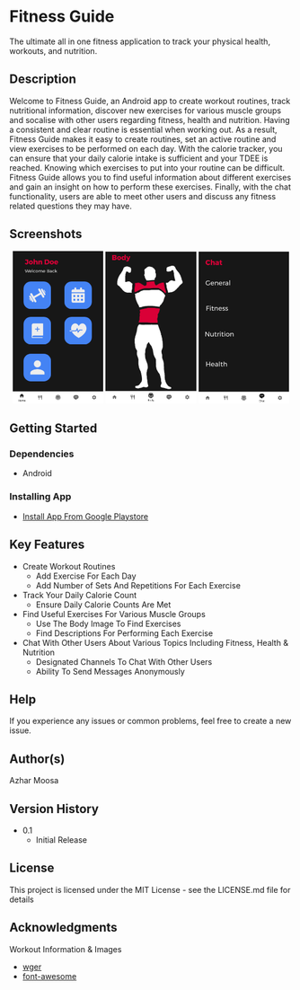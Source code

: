 # Fitness Guide

The ultimate all in one fitness application to track your physical health, workouts, and nutrition.

## Description

Welcome to Fitness Guide, an Android app to create workout routines, track nutritional information, discover new exercises for various muscle groups and socalise with other users regarding fitness, health and nutrition. Having a consistent and clear routine is essential when working out. As a result, Fitness Guide makes it easy to create routines, set an active routine and view exercises to be performed on each day. With the calorie tracker, you can ensure that your daily calorie intake is sufficient and your TDEE is reached. Knowing which exercises to put into your routine can be difficult. Fitness Guide allows you to find useful information about different exercises and gain an insight on how to perform these exercises. Finally, with the chat functionality, users are able to meet other users and discuss any fitness related questions they may have.

## Screenshots

<p align="middle">
  <img src="/screenshots/Home.png" width="32%" />
  <img src="/screenshots/Body.png" width="32%" /> 
  <img src="/screenshots/Chat.png" width="32%" />
</p>

## Getting Started

### Dependencies

* Android

### Installing App

* [Install App From Google Playstore](https://play.google.com/store/apps/details?id=com.fitnessguide.fitnessguide)

## Key Features

* Create Workout Routines
   * Add Exercise For Each Day
   * Add Number of Sets And Repetitions For Each Exercise
* Track Your Daily Calorie Count
   * Ensure Daily Calorie Counts Are Met
* Find Useful Exercises For Various Muscle Groups
   * Use The Body Image To Find Exercises
   * Find Descriptions For Performing Each Exercise
* Chat With Other Users About Various Topics Including Fitness, Health & Nutrition
   * Designated Channels To Chat With Other Users
   * Ability To Send Messages Anonymously

## Help

If you experience any issues or common problems, feel free to create a new issue.

## Author(s)

Azhar Moosa

## Version History

* 0.1
    * Initial Release

## License

This project is licensed under the MIT License - see the LICENSE.md file for details

## Acknowledgments

Workout Information & Images
* [wger](https://wger.de/en/software/api)
* [font-awesome](https://fontawesome.com/)
